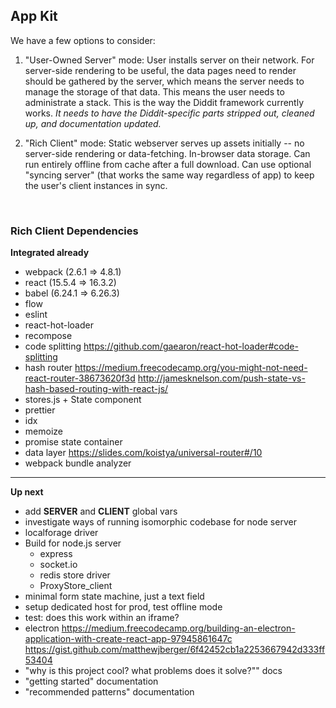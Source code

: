 ## App Kit

We have a few options to consider:

1.  "User-Owned Server" mode: User installs server on their network. For server-side rendering to be useful, the data pages need to render should be gathered by the server, which means the server needs to manage the storage of that data. This means the user needs to administrate a stack. This is the way the Diddit framework currently works. _It needs to have the Diddit-specific parts stripped out, cleaned up, and documentation updated._

2.  "Rich Client" mode: Static webserver serves up assets initially -- no server-side rendering or data-fetching. In-browser data storage. Can run entirely offline from cache after a full download. Can use optional "syncing server" (that works the same way regardless of app) to keep the user's client instances in sync.

​

### Rich Client Dependencies

**Integrated already**

* webpack (2.6.1 => 4.8.1)
* react (15.5.4 => 16.3.2)
* babel (6.24.1 => 6.26.3)
* flow
* eslint
* react-hot-loader
* recompose
* code splitting
  https://github.com/gaearon/react-hot-loader#code-splitting
* hash router
  https://medium.freecodecamp.org/you-might-not-need-react-router-38673620f3d
  http://jamesknelson.com/push-state-vs-hash-based-routing-with-react-js/
* stores.js + State component
* prettier
* idx
* memoize
* promise state container
* data layer
  https://slides.com/koistya/universal-router#/10
* webpack bundle analyzer

---

**Up next**

* add **SERVER** and **CLIENT** global vars
* investigate ways of running isomorphic codebase for node server
* localforage driver
* Build for node.js server
  * express
  * socket.io
  * redis store driver
  * ProxyStore_client
* minimal form state machine, just a text field
* setup dedicated host for prod, test offline mode
* test: does this work within an iframe?
* electron
  https://medium.freecodecamp.org/building-an-electron-application-with-create-react-app-97945861647c
  https://gist.github.com/matthewjberger/6f42452cb1a2253667942d333ff53404
* "why is this project cool? what problems does it solve?"" docs
* "getting started" documentation
* "recommended patterns" documentation
